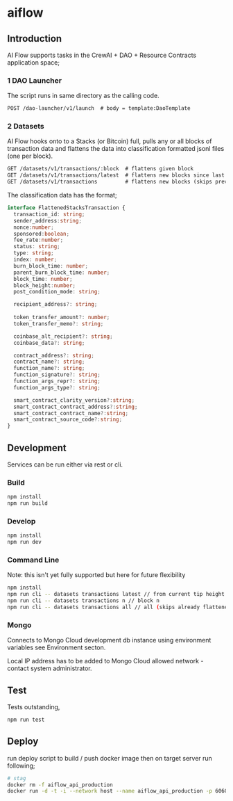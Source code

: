 # aiflow

## Introduction

AI Flow supports tasks in the CrewAI + DAO + Resource Contracts application space;

### 1 DAO Launcher

The script runs in same directory as the calling code.

```rest
POST /dao-launcher/v1/launch  # body = template:DaoTemplate
```

### 2 Datasets

AI Flow hooks onto to a Stacks (or Bitcoin) full, pulls any or all blocks of transaction data and flattens the data into classification formatted jsonl files (one per block).

```rest
GET /datasets/v1/transactions/:block  # flattens given block
GET /datasets/v1/transactions/latest  # flattens new blocks since last run
GET /datasets/v1/transactions         # flattens new blocks (skips previously flattened blocks)
```

The classification data has the format;

```ts
interface FlattenedStacksTransaction {
  transaction_id: string;
  sender_address:string;
  nonce:number;
  sponsored:boolean;
  fee_rate:number;
  status: string;
  type: string;
  index: number;
  burn_block_time: number;
  parent_burn_block_time: number;
  block_time: number;
  block_height:number;
  post_condition_mode: string;

  recipient_address?: string;
  
  token_transfer_amount?: number;
  token_transfer_memo?: string;

  coinbase_alt_recipient?: string;
  coinbase_data?: string;

  contract_address?: string;
  contract_name?: string;
  function_name?: string;
  function_signature?: string;
  function_args_repr?: string;
  function_args_type?: string;

  smart_contract_clarity_version?:string;
  smart_contract_contract_address?:string;
  smart_contract_contract_name?:string;
  smart_contract_source_code?:string;
}
```

## Development

Services can be run either via rest or cli.

### Build

```bash
npm install
npm run build
```

### Develop

```bash
npm install
npm run dev
```

### Command Line

Note: this isn't yet fully supported but here for future flexibility

```bash
npm install
npm run cli -- datasets transactions latest // from current tip height to last saved block
npm run cli -- datasets transactions n // block n
npm run cli -- datasets transactions all // all (skips already flattened blocks)
```

### Mongo

Connects to Mongo Cloud development db instance using environment variables see Environment secton.

Local IP address has to be added to Mongo Cloud allowed network - contact system administrator.

## Test

Tests outstanding,

```bash
npm run test
```

## Deploy

run deploy script to build / push docker image then on target server run following;

```bash
# stag
docker rm -f aiflow_api_production
docker run -d -t -i --network host --name aiflow_api_production -p 6060:6060 -e NODE_ENV='linode-production' mijoco/aiflow_api
```
